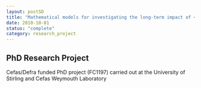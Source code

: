 ```yaml
---
layout: postSD
title: "Mathematical models for investigating the long-term impact of <i>Gyrodactylus salaris</i> infections on Atlantic salmon populations"
date: 2010-10-01
status: "complete"
category: research_project
---
```


## PhD Research Project

Cefas/Defra funded PhD project (FC1197) carried out at the University of Stirling and Cefas Weymouth Laboratory
